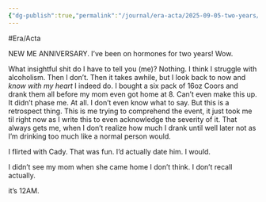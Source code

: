 ```yaml
---
{"dg-publish":true,"permalink":"/journal/era-acta/2025-09-05-two-years/"}
---
```


#Era/Acta 

NEW ME ANNIVERSARY. I’ve been on hormones for two years! Wow. 

What insightful shit do I have to tell you (me)?
	Nothing.
I think I struggle with alcoholism. Then I don’t. Then it takes awhile, but I look back to now and *know with my heart* I indeed do. I bought a six pack of 16oz Coors and drank them all before my mom even got home at 8. Can’t even make this up. It didn’t phase me. At all. I don’t even know what to say. But this is a retrospect thing. This is me trying to comprehend the event, it just took me til right now as I write this to even acknowledge the severity of it. That always gets me, when I don’t realize how much I drank until well later not as I’m drinking too much like a normal person would.

I flirted with Cady. That was fun. I’d actually date him. I would.

I didn’t see my mom when she came home I don’t think. I don’t recall actually.

it’s 12AM.